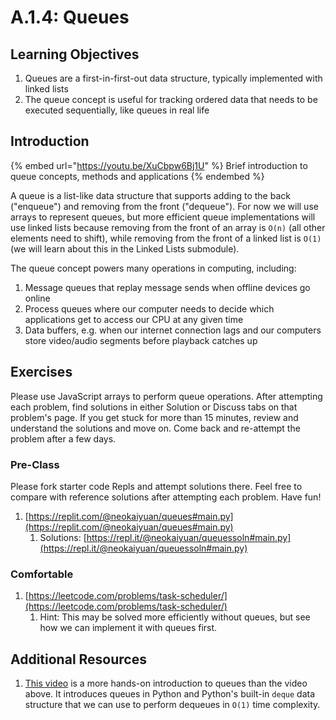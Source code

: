# A.1.4: Queues

## Learning Objectives

1. Queues are a first-in-first-out data structure, typically implemented with linked lists
2. The queue concept is useful for tracking ordered data that needs to be executed sequentially, like queues in real life

## Introduction

{% embed url="https://youtu.be/XuCbpw6Bj1U" %}
Brief introduction to queue concepts, methods and applications
{% endembed %}

A queue is a list-like data structure that supports adding to the back ("enqueue") and removing from the front ("dequeue"). For now we will use arrays to represent queues, but more efficient queue implementations will use linked lists because removing from the front of an array is `O(n)` (all other elements need to shift), while removing from the front of a linked list is `O(1)` (we will learn about this in the Linked Lists submodule).

The queue concept powers many operations in computing, including:

1. Message queues that replay message sends when offline devices go online
2. Process queues where our computer needs to decide which applications get to access our CPU at any given time
3. Data buffers, e.g. when our internet connection lags and our computers store video/audio segments before playback catches up

## Exercises

Please use JavaScript arrays to perform queue operations. After attempting each problem, find solutions in either Solution or Discuss tabs on that problem's page. If you get stuck for more than 15 minutes, review and understand the solutions and move on. Come back and re-attempt the problem after a few days.

### Pre-Class

Please fork starter code Repls and attempt solutions there. Feel free to compare with reference solutions after attempting each problem. Have fun!

1. [https://replit.com/@neokaiyuan/queues#main.py](https://replit.com/@neokaiyuan/queues#main.py)
   1. Solutions: [https://repl.it/@neokaiyuan/queuessoln#main.py](https://repl.it/@neokaiyuan/queuessoln#main.py)

### Comfortable

1. [https://leetcode.com/problems/task-scheduler/](https://leetcode.com/problems/task-scheduler/)
   1. Hint: This may be solved more efficiently without queues, but see how we can implement it with queues first.

## Additional Resources

1. [This video](https://youtu.be/Y7wZO2tMjnY) is a more hands-on introduction to queues than the video above. It introduces queues in Python and Python's built-in `deque` data structure that we can use to perform dequeues in `O(1)` time complexity.
